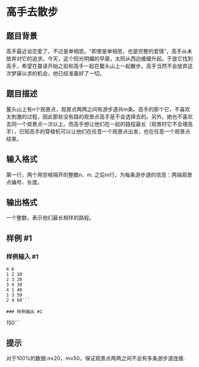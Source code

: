 # 高手去散步

## 题目背景

高手最近谈恋爱了。不过是单相思。“即使是单相思，也是完整的爱情”，高手从未放弃对它的追求。今天，这个阳光明媚的早晨，太阳从西边缓缓升起。于是它找到高手，希望在晨读开始之前和高手一起在鳌头山上一起散步。高手当然不会放弃这次梦寐以求的机会，他已经准备好了一切。


## 题目描述

鳌头山上有n个观景点，观景点两两之间有游步道共m条。高手的那个它，不喜欢太刺激的过程，因此那些没有路的观景点高手是不会选择去的。另外，她也不喜欢去同一个观景点一次以上。而高手想让他们在一起的路程最长（观景时它不会理高手），已知高手的穿梭机可以让他们在任意一个观景点出发，也在任意一个观景点结束。


## 输入格式

第一行，两个用空格隔开的整数n、m. 之后m行，为每条游步道的信息：两端观景点编号、长度。


## 输出格式

一个整数，表示他们最长相伴的路程。


## 样例 #1

### 样例输入 #1
```
4 6
1 2 10
2 3 20
3 4 30
4 1 40
1 3 50
2 4 60```

### 样例输出 #1

```
150```

## 提示

对于100%的数据:n≤20，m≤50，保证观景点两两之间不会有多条游步道连接.

